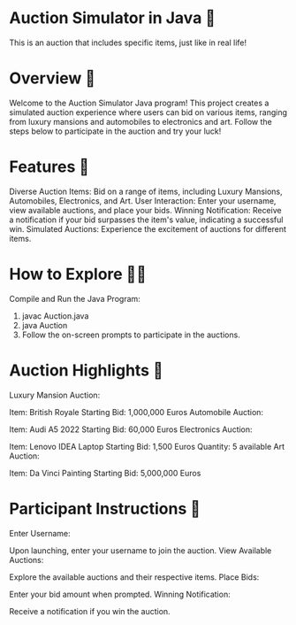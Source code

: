 # Auction Simulator in Java 💼
This is an auction that includes specific items, just like in real life!

# Overview 📝
Welcome to the Auction Simulator Java program! This project creates a simulated auction experience where users can bid on various items, ranging from luxury mansions and automobiles to electronics and art. Follow the steps below to participate in the auction and try your luck!

# Features 🚀
Diverse Auction Items: Bid on a range of items, including Luxury Mansions, Automobiles, Electronics, and Art.
User Interaction: Enter your username, view available auctions, and place your bids.
Winning Notification: Receive a notification if your bid surpasses the item's value, indicating a successful win.
Simulated Auctions: Experience the excitement of auctions for different items.

# How to Explore 🕵️‍♂️
Compile and Run the Java Program:
1. javac Auction.java
2. java Auction
3. Follow the on-screen prompts to participate in the auctions.

# Auction Highlights 🌟
Luxury Mansion Auction:

Item: British Royale
Starting Bid: 1,000,000 Euros
Automobile Auction:

Item: Audi A5 2022
Starting Bid: 60,000 Euros
Electronics Auction:

Item: Lenovo IDEA Laptop
Starting Bid: 1,500 Euros
Quantity: 5 available
Art Auction:

Item: Da Vinci Painting
Starting Bid: 5,000,000 Euros

# Participant Instructions 🎫
Enter Username:

Upon launching, enter your username to join the auction.
View Available Auctions:

Explore the available auctions and their respective items.
Place Bids:

Enter your bid amount when prompted.
Winning Notification:

Receive a notification if you win the auction.
